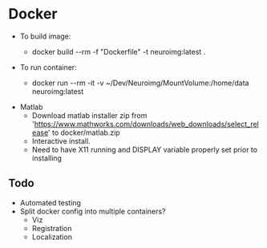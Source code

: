 # Docker

- To build image: 
    -   docker build --rm -f "Dockerfile" -t neuroimg:latest .

- To run container: 
    -   docker run --rm -it -v  ~/Dev/Neuroimg/MountVolume:/home/data neuroimg:latest

+ Matlab
    - Download matlab installer zip from 'https://www.mathworks.com/downloads/web_downloads/select_release' to docker/matlab.zip
    - Interactive install.
    - Need to have X11 running and DISPLAY variable properly set prior to installing

## Todo


- Automated testing
- Split docker config into multiple containers?
    - Viz
    - Registration
    - Localization


